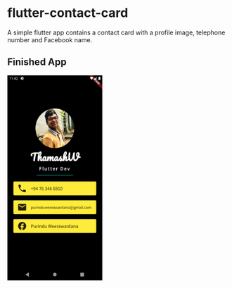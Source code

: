 # flutter-contact-card

A simple flutter app contains a contact card with a profile image, telephone number and Facebook name.

## Finished App

<img src="https://github.com/PurinduWeerawardana/contact_card/blob/master/images/final.png"  width="216" height="466">
